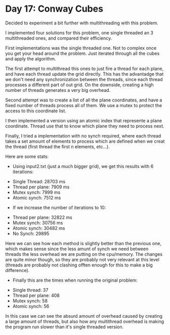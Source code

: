# Day 17: Conway Cubes

Decided to experiment a bit further with multithreading with this problem.

I implemented four solutions for this problem, one single threaded an 3 multithreaded ones, and compared their efficiency.

First implementations was the single threaded one. Not to complex once you get your head around the problem. Just iterated through all the cubes and apply the algorithm.

The first attempt to multithread this ones to just fire a thread for each plane, and have each thread update the grid directly. This has the advantadge that we don't need any synchronization between the threads, since each thread processes a different part of out grid. On the downside, creating a high number of threads generates a very big overhead.

Second attempt was to create a list of all the plane coordinates, and have a fixed number of threads process all of them. We use a mutex to protect the access to this coordinate list.

I then implemented a version using an atomic index that represente a plane coordinate. Thread use that to know which plane they need to process next.

Finally, I tried a implementation with no synch required, where each thread takes a set amount of elements to process which are defined when we creat the thread (first thread the first n elements, etc...).

Here are some stats:
- Using input2.txt (just a much bigger grid), we get this results with 6 iterations:
* Single Thread: 28703 ms
* Thread per plane: 7909 ms
* Mutex synch: 7999 ms
* Atomic synch: 7512 ms

- If we increase the number of iterations to 10:
* Thread per plane: 32822 ms
* Mutex synch: 30756 ms
* Atomic synch: 30482 ms
* No Synch: 29895

Here we can see how each method is slightly better than the previous one, which makes sense since the less amunt of synch we need between threads the less overhead we are putting on the cpu/memory. The changes are quite minor though, so they are probably not very relevant at this level (threads are probably not clashing offten enough for this to make a big difference).

- Finally this are the times when running the original problem:
* Single thread: 37
* Thread per plane: 408
* Mutex synch: 58
* Atomic synch: 56

In this case we can see the absurd amount of overhead caused by creating a large amount of threads, but also how any multithread overhead is making the program run slower than it's single threaded version.